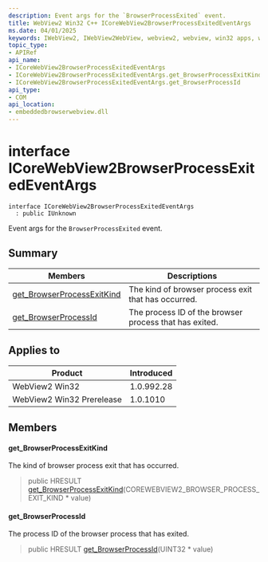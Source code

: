 ```yaml
---
description: Event args for the `BrowserProcessExited` event.
title: WebView2 Win32 C++ ICoreWebView2BrowserProcessExitedEventArgs
ms.date: 04/01/2025
keywords: IWebView2, IWebView2WebView, webview2, webview, win32 apps, win32, edge, ICoreWebView2, ICoreWebView2Controller, browser control, edge html, ICoreWebView2BrowserProcessExitedEventArgs
topic_type: 
- APIRef
api_name:
- ICoreWebView2BrowserProcessExitedEventArgs
- ICoreWebView2BrowserProcessExitedEventArgs.get_BrowserProcessExitKind
- ICoreWebView2BrowserProcessExitedEventArgs.get_BrowserProcessId
api_type:
- COM
api_location:
- embeddedbrowserwebview.dll
---
```


# interface ICoreWebView2BrowserProcessExitedEventArgs

```
interface ICoreWebView2BrowserProcessExitedEventArgs
  : public IUnknown
```

Event args for the `BrowserProcessExited` event.

## Summary

 Members                        | Descriptions
--------------------------------|---------------------------------------------
[get_BrowserProcessExitKind](#get_browserprocessexitkind) | The kind of browser process exit that has occurred.
[get_BrowserProcessId](#get_browserprocessid) | The process ID of the browser process that has exited.

## Applies to

Product                         | Introduced
--------------------------------|---------------------------------------------
WebView2 Win32            |    1.0.992.28
WebView2 Win32 Prerelease |    1.0.1010

## Members

#### get_BrowserProcessExitKind

The kind of browser process exit that has occurred.

> public HRESULT [get_BrowserProcessExitKind](#get_browserprocessexitkind)(COREWEBVIEW2_BROWSER_PROCESS_EXIT_KIND * value)

#### get_BrowserProcessId

The process ID of the browser process that has exited.

> public HRESULT [get_BrowserProcessId](#get_browserprocessid)(UINT32 * value)

